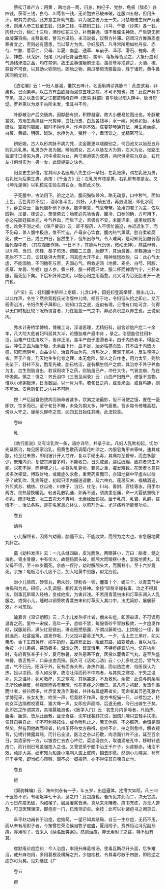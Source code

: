 <!-- { "loadSidebar": true } -->
　　蔡松汀难产方：用黄 、熟地各一两，归身、枸杞子、党参、龟板（醋炙）各四钱，茯苓三钱，白芍、川芎各一钱，无论胞衣已破未破，连服四五帖，但用头汁，取其力浓也。此方意主补助气血，以为服之者万无一失。冯楚瞻催生保产万全汤，则用人参三钱至五钱，归身二钱，牛膝梢三钱，川芎、干姜（炒焦）各一钱，肉桂六分，桃仁十三粒，酒炒红花三分，补而兼通，谓不惟催生神效，产后更无瘀血凝滞百病。主蔡说者，訾冯方温热，主冯说者，议蔡方补滞。窃谓冯方惟秉质虚寒者宜之，否则必有遗患，当以蔡方为优。孕妇服药，凡寻常所用如牡丹皮、赤芍、牛膝、薏苡仁、贝母、半夏、南星、通草、车前子、泽泻、滑石、槐角、麦芽、神曲、伏龙肝、归尾（凡用归身当去尾）、鳖甲、龟板等皆忌之，大抵行血利气通络渗湿之品，均在禁例，故王孟英谓胎前无湿，虽茯苓亦须避之，火酒、椒、蒜皆不可食，以其助火铄阴也。固胎之物，南瓜蒂煎汤服最良，胜于诸药，黄牛鼻 灰同煎尤妙。

　　《泊宅编》云：一妇人暴渴，惟饮五味汁，名医耿隅诊其脉曰：此血欲凝，非疾也。已而果孕。以古方有血欲凝而渴饮五味之症，不可不知也。按：此说产科书罕见，录之以备诊家之江都葛晴峰自申《医易·脉部》胃孕脉以阳入阴中，脉当短促。罗养斋以为发千古所未发，惜其书不传。

　　补脬散治产后交肠病，因脬肠有损，积秽凝塞，故大小便易位而出也。补脬散甚效，方用生黄绢丝一尺剪碎，白牡丹皮、白芨各钱半，水一碗，同煮如饴，木槌研烂，空腹时顿服，服时不得作声，作声则不效。陈变梦琴通其法，用生黄丝绢、白芨、黄蜡、明矾、琥珀，水捶为丸，猪脬一个，煮汤饮之，尤精密可法。

　　辨妊娠，古人以形病脉不病为凭，沈金鳌更以嗜酸别之，何西池又以胎至五月则乳头乳黑，乳房亦升发为据。辨胎男女，古人以脉左大为男，右大为女，张路玉独谓寸口滑实为男，尺中滑实为女，两寸俱滑实为双男，两尺俱滑实为双女，右尺左寸俱滑实为一男一女，此皆扼要之诀也。

　　阳湖史生家俊，言其同乡名医周八先生诊一孕妇，左乳胀痛，谓左乳胀为男，右乳胀为后果生男。余按：《千金方》云：左乳房有核是男，右乳房有核是女。又《坤元是保》以乳核先生验左男右女，殆即此义欤。

　　子死腹中，古法用下。验之之法，腹闷胸坠兼冷，略无动意，口中秽气，面如土色，舌色青炒不应），酒水各半盅，煎好，入朴硝五钱，再煎温服，即化水而下，薛立斋云：胎死服朴硝下秽水，肢体倦怠，气息奄奄，急用四君子为主，佐以四物，加姜、桂调之。萧慎斋云：胎死必先验舌青、腹冷、口秽的确，方可用下，亦必先固妊娠本元，补气养血，而后下之，若偶有不安，未能详审，遽用峻厉攻伐，难免不测之祸。《保产要录》云：即不服药，人不慌忙逼迫，亦迟迟生下，而不伤母，盖人腹中极热，惟不忙迫，产母安心饮食，腹内热气熏蒸，胎自柔软腐死，或一二日，或三四日，自然生下，但所出秽气，令人难闻，是可知死胎血弱而胎死腹中者，（其症腹胀作痛，一日不下，其脉两尺沉伏，微动无神），熬益母膏，以川芎、当归、肉桂、葵子煎汤，调服二三盏，胎即下，其治最善。吴鞠通治一妇死胎不下二日，诊其脉洪大而芤，问其症大汗不止，精神恍惚欲脱，曰：此心气太虚，不能固胎，不问胎死与否，先固心气。用救逆汤（地黄、麦冬、白芍、阿胶、炙草、龙骨、牡蛎）加人参，煮三杯，服一杯而汗敛，服二杯而神清气宁，三杯未服，而死胎下矣。下后补肝肾之阴，以配心阳之用而愈。此又可为治死胎者开一法门也。

　　《产宝》云：妊妇腹中脐带上疙瘩，儿含口中，因妊妇登高举臂，脱出儿口，以此作声，令生？然余观程氏光治腹中儿啼，倾豆于地，令妇低头拾之即止。又万密斋治法，令妇作男子拜即止，则知口含之说，近似有理，且惟有口始可含，何得以无口时相比较？况所谓含者，乃在氤氲一气之中，非必真吮血以养生也，王说似拘。

　　秀水计寿桥学博楠，博雅工诗，深谙医理，尤精妇科，自言诊胎产症二十余年，凡大险大危者妇科居其大半，论堕胎难产最中肯 ，录之。治堕胎往往用补涩，治难产往往用攻下，皆非正法，盖半产由于虚滑者半，由于内热者半，得胎之后，冲任之血为胎所吸，无余血下行，血不足，胎必枯槁而坠，其本由于内热火盛，阳旺而阴亏，血益少矣，治宜养血为先，清热次之，若泥于腻补，反生壅滞之害。至于产育，乃天地生生化育之理，本无危险，皆人之自作也，用力太早，则胎先坠下，舒转不及，胞浆先破，胎已枯涩，遂有横生倒产之虞，其治亦不外乎养血为主，血生则胎自出，若误用攻下之药，则胎虽已产，冲任大伤，气冒血崩，危在呼吸矣。慎之！慎之！齐氏羽中《三晋见闻录》云：山西产妇既产，便饿不食物，惟以小米粥极薄，日食数回，以一月为率。若旬日之内，或食米面，或食鸡豚，则不可治。安邑则旬日之内并不可睡。

　　按：产后因食伤致病而殒命者甚多，饮粥之法最妙，但不可使之饿，要在一饿即饮，饮多而已。至于旬日不睡，未免为期太多，神气疲惫。吾乡每令倚睡高枕，傍以人守之，寐稍久即呼之觉，阅四五日始任其睡，此法较善。

　　卷四

　　乳

　　《劝行医说》又有论乳吹一条，语亦详尽，并录于此。凡妇人乳吹初起，切勿先延医治，每见医家治乳，用黄色敷药调菊花叶涂之，内服皂角甲末等味，速其成脓，待至红未熟，即用铍针开入寸许，复以手硬出毒，其痛每至昏晕，而血多脓少，既难内消，复使其痛苦多时，不能收口，日久成漏，腐烂缠绵，致病者求生不能，求死不得，而待哺之儿，亦将失乳毙命，罪恶之重，擢发难数。在医者本意只求多次相延，博取财物，或冀症久求愈，重索药资而已，亦知地狱中早虚左以待乎？故乳吹、乳痈等症，初起只须内服逍遥散，及六神丸、莲房灰末，福橘酒送，外煎紫苏、橘核、丝瓜络、川楝子、当归、红花、川乌、香附、官桂等水，用手巾两方，绞热替换暖乳，轻者乳散乳通，如再不通，须病患忍痛，命一大婴孩重吮下积乳，随即吐去，吮三五次无不爽利，无庸延医诊视。至于乳疽、乳岩、乳癖，症情不一，治法各殊，是在名家息心体认，以煎剂为主，尤非疡科所能奏功矣。

　　卷五

　　幼科

　　小儿解颅者，因肾气幼弱，脑髓不实，不能收敛，而颅为之大也，宜急服地黄丸补之。

　　斋《幼科发挥》云：一儿头缝四破，皮光而急，两眼甚小，万曰：脑者，髓之海也。肾主骨髓，中有伏火，故髓热而头破，额颅大而眼楞小也，宜服地黄丸。其父母不信，至十四岁而死。余族一侄孙，幼时解颅头大，而面甚小，至十六岁竟死。余按：龟板治小儿囟不合，加入地黄中煎服，似尤应验。

　　治小儿惊风，砂雪丸，用朱砂、轻粉各一钱，僵蚕十个，蝎三个，以青蒿节中虫捣和为丸，研细，人乳调服，相传其方甚神。余按“轻粉辛燥有毒，治之不得其法，则毒瓦斯窜入经络，变成他疾，为害非浅。不若用青蒿虫末和灯草灰调入人乳服之，或饲小儿，睡时以铜管吹青蒿虫末和灯草灰入其口中，法尤简妙，屡屡获效，不可忽视。

　　喻嘉言《温证朗照》云：凡小儿发热呕吐者，倘未布痘，即须审谛，不可误用温胃之药。里中一宋侯，高年一子，恣啖不禁，每服香砂平胃散极效，一夕痘发作呕，误服前药，满头红筋错出，斑点密攒筋露，所谓瓜藤斑也。上饶相公一侄，髫龄选贡，赴宴返寓，痘发作呕，乃父投以藿香正气丸，一夕，舌上生三黑疔，如尖栗形，舌下生四黄疔，如牛奶形，盖痘邪正出，阻截其路，凶变若此，当以为戒。余按：小儿患病，挟热者多，温燥之药，皆宜慎用，不特痘症宜防也。忆在杭州时，有府胥张某子十岁，夏月触暑，发热恶寒不食，医投以藿香正气丸，遂至热盛神昏，唇舌焦干，口鼻出血而殒。聂久可《活幼心法》云：小儿多吐之后，胃气大虚，气不归元，阳浮于外，反有面赤头热，身热作渴，而似热症者，俗医误认为热，投以凉药，杀人如反掌，故治吐泻而药不中病者，与其失之寒凉，宁失之温补。失之温补，犹可救疗，失之寒凉，其祸甚速，不及救也。余按：此说与前条喻氏所论绝相反，参观焉而各有至理，惟在审症之的而已。盖凡症之初起，发热作渴而吐者，挟热居多，吐后复发热作渴者，往往有属虚寒者矣。司命者其吾邑孔雅六学博宪采，长女初生，啼哭一声，后竟默不作声，查方书捉猫一只，以袱包之，持向女耳边隔袱咬猫耳，猫大嗥一声，女即应声而啼，后遂无他，今已出嫁生子矣。此即古之所谓禁方，其理莫能测也。《医学入门》云：初生月内多啼者，凡胎热、胎毒、胎惊，皆从此而散，且无奇症、沈芊绿甚韪其说，因谓儿啼只宜轻手扶抱，任其自哭自止，切不可勉强按住，或令吮乳止之，若无他病，不必服药。余谓是固然矣，然有因他故而啼者，杭州乐怀谷女方襁褓，忽啼不止，拍之则愈啼，解衣视背，见绣针微露其绪，而针已全没，医治之杂以药敷，肉溃而针终不出，延至百余日，卖酒家传一方，以银杏仁去衣心杵烂，菜油浸良久，取油滴疮孔中，移时针透疮口，而针则已弯盖强拍入之也。又曾世荣于船中治王千户子，头疼额赤，诸治不效，动即大哭，细审知为船蓬小篾刺入囟上皮肉，镊去即愈。然则小儿啼哭，苟有异于寻常，即当细心审察，固不必一概投药，亦不得任其自啼自止也。

　　卷五

　　痘

　　《翼驹稗编》云：海州刘永有一子，年五岁，出痘遍体，疙瘩大如瓯，凡三四十医皆不识，有老妪年七十余，见之曰：此包痘也。吾所见并此而二，决无它虞。六七日疙瘩悉破，内如榴子，层层灌浆皆满，真从来未睹者。痘书充栋，亦无人道及，可见医理渊深，即痘疹一门，已难测识矣。余按：此可以补诸痘书之阙录云。

　　阜平赵功甫长于治痘，痘始萌，一望已知其结局，自云一生疗痘，无药不用，而从未有用附子者。今按曾世荣治侯自牧子痘盛，夏用附子，费养恒治冯宪副孙痘，亦用附子，皆采入《续名医类案》。然则治痘，非无用附子之症，特不恒有耳。

　　崔默庵论痘症曰：今人治痘，率用升麻葛根汤，使毒瓦斯尽升头面，后多难治，戒升麻勿用，多用葛根及横解之剂，少加桂枝，令其毒尽散于四肢，即险逆之症亦可为矣。见刘继庄《广

　　卷五

　　疳

